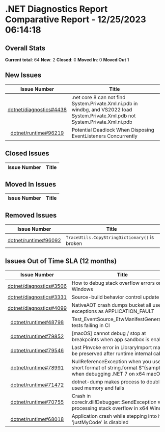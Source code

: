 # .NET Diagnostics Report Comparative Report - 12/25/2023 06:14:18

## Overall Stats

**Current total**: 64
**New**: 2
**Closed**: 0
**Moved In**: 0
**Moved Out** 1

## New Issues

| **Issue Number** | **Title** |
| :--------------: | --------- |
| [dotnet/diagnostics#4438](https://github.com/dotnet/diagnostics/issues/4438) | .net core 8 can not find System.Private.Xml.ni.pdb in windbg, and VS2022 load  System.Private.Xml.pdb not  System.Private.Xml.ni.pdb |
| [dotnet/runtime#96219](https://github.com/dotnet/runtime/issues/96219) | Potential Deadlock When Disposing EventListeners Concurrently |

## Closed Issues

| **Issue Number** | **Title** |
| :--------------: | --------- |

## Moved In Issues

| **Issue Number** | **Title** |
| :--------------: | --------- |

## Removed Issues

| **Issue Number** | **Title** |
| :--------------: | --------- |
| [dotnet/runtime#96092](https://github.com/dotnet/runtime/issues/96092) | `TraceUtils.CopyStringDictionary()` is broken |

## Issues Out of Time SLA (12 months)

| **Issue Number** | **Title** |
| :--------------: | --------- |
| [dotnet/diagnostics#3506](https://github.com/dotnet/diagnostics/issues/3506) | How to debug stack overflow errors on Windows |
| [dotnet/diagnostics#3331](https://github.com/dotnet/diagnostics/issues/3331) | Source-build behavior control update |
| [dotnet/diagnostics#4099](https://github.com/dotnet/diagnostics/issues/4099) | NativeAOT crash dumps bucket all user exceptions as APPLICATION_FAULT |
| [dotnet/runtime#48798](https://github.com/dotnet/runtime/issues/48798) | Test_EventSource_EtwManifestGeneration* tests failing in CI |
| [dotnet/runtime#79852](https://github.com/dotnet/runtime/issues/79852) | [macOS] cannot debug / stop at breakpoints when app sandbox is enabled |
| [dotnet/runtime#79546](https://github.com/dotnet/runtime/issues/79546) | Last PInvoke error in LibraryImport may not be preserved after runtime internal calls |
| [dotnet/runtime#78991](https://github.com/dotnet/runtime/issues/78991) | NullReferenceException when you use the short format of string.format $"{sample}" when debugging .NET 7 on x64 macOS |
| [dotnet/runtime#71472](https://github.com/dotnet/runtime/issues/71472) | dotnet-dump makes process to double its used memory and fails |
| [dotnet/runtime#70755](https://github.com/dotnet/runtime/issues/70755) | Crash in coreclr.dll!Debugger::SendException while processing stack overflow in x64 Windows |
| [dotnet/runtime#68018](https://github.com/dotnet/runtime/issues/68018) | Application crash while stepping into if 'justMyCode' is disabled |

